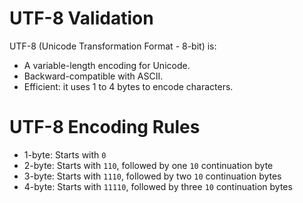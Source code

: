 <h1> UTF-8 Validation</h1>
UTF-8 (Unicode Transformation Format - 8-bit) is:
<ul>
    <li>A variable-length encoding for Unicode.</li>
    <li>Backward-compatible with ASCII.</li>
    <li>Efficient: it uses 1 to 4 bytes to encode characters.</li>
</ul>

<h1>UTF-8 Encoding Rules</h1>
<ul>
    <li>1-byte: Starts with <code>0</code></li>
    <li>2-byte: Starts with <code>110</code>, followed by one <code>10</code> continuation byte</li>
    <li>3-byte: Starts with <code>1110</code>, followed by two <code>10</code> continuation bytes</li>
    <li>4-byte: Starts with <code>11110</code>, followed by three <code>10</code> continuation bytes</li>
</ul>
